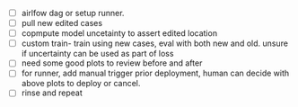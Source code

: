 
- [ ] airlfow dag or setup runner.
- [ ] pull new edited cases
- [ ] copmpute model uncetainty to assert edited location 
- [ ] custom train- train using new cases, eval with both new and old. unsure if uncertainty can be used as part of loss
- [ ] need some good plots to review before and after
- [ ] for runner, add manual trigger prior deployment, human can decide with above plots to deploy or cancel.
- [ ] rinse and repeat
